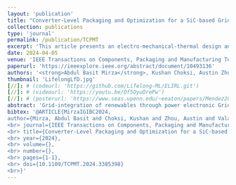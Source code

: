 ```yaml
---
layout: 'publication'
title: "Converter-Level Packaging and Optimization for a SiC-based Grid-Interface Converter Using Discrete Devices"
collection: publications
type: 'journal'
permalink: /publication/TCPMT
excerpt: 'This article presents an electro-mechanical-thermal design and packaging of a two-stage SiC-based 75 kVA GIC using TO-247 discrete devices with two times lower cost-to-power ratio than power modules.'
date: 2024-04-05
venue: 'IEEE Transactions on Components, Packaging and Manufacturing Technology'
paperurl: 'https://ieeexplore.ieee.org/abstract/document/10493136'
authors: '<strong>Abdul Basit Mirza</strong>, Kushan Choksi, Austin Zhuo, Sama Salehi Vala and <a href="https://www.stonybrook.edu/commcms/electrical/people/-core_faculty/luo_fang">Fang Luo</a>'
thumbnail: 'LifelongLfD.jpg'
[//]: # (codeurl: 'https://github.com/Lifelong-ML/ELIRL.git')
[//]: # (videourl: 'https://youtu.be/Of5OyuOrePw')
[//]: # (posterurl: 'https://www.seas.upenn.edu/~eeaton/papers/Mendez2018Lifelong-poster.pdf')
abstract: 'Grid-integration of renewables through power electronic Grid-Interface Converters (GICs) is essential for achieving a sustainable grid. This mission involves developing compact, efficient converters with standardized interfaces to minimize redundancy. In line with this objective, this paper presents an electro-mechanical-thermal design and packaging of a two-stage SiC-based 75 kVA GIC using TO-247 discrete devices with two times lower cost-to-power ratio than power modules. The power stage is 3-D packaged on a cylindrical-hole-based three-face utilized heat sink to achieve 5.5 kW/L power density, including passive components. For the DC-AC stage, Two-Level Split-Phase topology (2L-SP) is employed, owing to its lower switching loss and output dv/dt and increased cross-talk immunity compared with simple Two-Level (2L) topology. An equivalent switching transition circuit is derived for optimal sizing of split inductors in 2L-SP. Further, for device interconnection, an optimized PCB layout with flux cancellation and minimum board parasitic capacitance is developed for optimal device switching with minimum voltage overshoot. Moreover, for magnetics, split-direct winding technique is employed to achieve minimum winding capacitance. Lastly, the developed GIC is systematically tested at rated system voltage with an RL load at 10 kVA.'
bibtex: '@ARTICLE{MirzaIGIBC2024,
author={Mirza, Abdul Basit and Choksi, Kushan and Zhou, Austin and Vala, Sama Salehi and Luo, Fang},
<br> journal={IEEE Transactions on Components, Packaging and Manufacturing Technology},  
<br> title={Converter-Level Packaging and Optimization for a SiC-based Grid-Interface Converter Using Discrete Devices},
<br> year={2024},
<br> volume={},
<br> number={},
<br> pages={1-1},
<br> doi={10.1109/TCPMT.2024.3385398}
<br>}'
---
```

